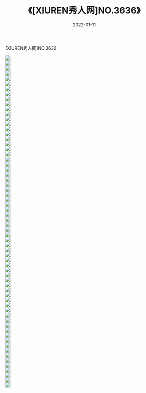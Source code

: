 ﻿---
layout: post
title:  《[XIUREN秀人网]NO.3636》
date:   2022-01-11
img: http://img.660000.xyz/Sharelink/秀人网/秀人网第04部分/[XIUREN秀人网]NO.3636/000.jpg
categories: [美女, 清纯, 唯美]
---

[XIUREN秀人网]NO.3636

 ![](http://img.660000.xyz/Sharelink/秀人网/秀人网第04部分/[XIUREN秀人网]NO.3636/001.jpg) <br>![](http://img.660000.xyz/Sharelink/秀人网/秀人网第04部分/[XIUREN秀人网]NO.3636/002.jpg) <br>![](http://img.660000.xyz/Sharelink/秀人网/秀人网第04部分/[XIUREN秀人网]NO.3636/003.jpg) <br>![](http://img.660000.xyz/Sharelink/秀人网/秀人网第04部分/[XIUREN秀人网]NO.3636/004.jpg) <br>![](http://img.660000.xyz/Sharelink/秀人网/秀人网第04部分/[XIUREN秀人网]NO.3636/005.jpg) <br>![](http://img.660000.xyz/Sharelink/秀人网/秀人网第04部分/[XIUREN秀人网]NO.3636/006.jpg) <br>![](http://img.660000.xyz/Sharelink/秀人网/秀人网第04部分/[XIUREN秀人网]NO.3636/007.jpg) <br>![](http://img.660000.xyz/Sharelink/秀人网/秀人网第04部分/[XIUREN秀人网]NO.3636/008.jpg) <br>![](http://img.660000.xyz/Sharelink/秀人网/秀人网第04部分/[XIUREN秀人网]NO.3636/009.jpg) <br>![](http://img.660000.xyz/Sharelink/秀人网/秀人网第04部分/[XIUREN秀人网]NO.3636/010.jpg) <br>![](http://img.660000.xyz/Sharelink/秀人网/秀人网第04部分/[XIUREN秀人网]NO.3636/011.jpg) <br>![](http://img.660000.xyz/Sharelink/秀人网/秀人网第04部分/[XIUREN秀人网]NO.3636/012.jpg) <br>![](http://img.660000.xyz/Sharelink/秀人网/秀人网第04部分/[XIUREN秀人网]NO.3636/013.jpg) <br>![](http://img.660000.xyz/Sharelink/秀人网/秀人网第04部分/[XIUREN秀人网]NO.3636/014.jpg) <br>![](http://img.660000.xyz/Sharelink/秀人网/秀人网第04部分/[XIUREN秀人网]NO.3636/015.jpg) <br>![](http://img.660000.xyz/Sharelink/秀人网/秀人网第04部分/[XIUREN秀人网]NO.3636/016.jpg) <br>![](http://img.660000.xyz/Sharelink/秀人网/秀人网第04部分/[XIUREN秀人网]NO.3636/017.jpg) <br>![](http://img.660000.xyz/Sharelink/秀人网/秀人网第04部分/[XIUREN秀人网]NO.3636/018.jpg) <br>![](http://img.660000.xyz/Sharelink/秀人网/秀人网第04部分/[XIUREN秀人网]NO.3636/019.jpg) <br>![](http://img.660000.xyz/Sharelink/秀人网/秀人网第04部分/[XIUREN秀人网]NO.3636/020.jpg) <br>![](http://img.660000.xyz/Sharelink/秀人网/秀人网第04部分/[XIUREN秀人网]NO.3636/021.jpg) <br>![](http://img.660000.xyz/Sharelink/秀人网/秀人网第04部分/[XIUREN秀人网]NO.3636/022.jpg) <br>![](http://img.660000.xyz/Sharelink/秀人网/秀人网第04部分/[XIUREN秀人网]NO.3636/023.jpg) <br>![](http://img.660000.xyz/Sharelink/秀人网/秀人网第04部分/[XIUREN秀人网]NO.3636/024.jpg) <br>![](http://img.660000.xyz/Sharelink/秀人网/秀人网第04部分/[XIUREN秀人网]NO.3636/025.jpg) <br>![](http://img.660000.xyz/Sharelink/秀人网/秀人网第04部分/[XIUREN秀人网]NO.3636/026.jpg) <br>![](http://img.660000.xyz/Sharelink/秀人网/秀人网第04部分/[XIUREN秀人网]NO.3636/027.jpg) <br>![](http://img.660000.xyz/Sharelink/秀人网/秀人网第04部分/[XIUREN秀人网]NO.3636/028.jpg) <br>![](http://img.660000.xyz/Sharelink/秀人网/秀人网第04部分/[XIUREN秀人网]NO.3636/029.jpg) <br>![](http://img.660000.xyz/Sharelink/秀人网/秀人网第04部分/[XIUREN秀人网]NO.3636/030.jpg) <br>![](http://img.660000.xyz/Sharelink/秀人网/秀人网第04部分/[XIUREN秀人网]NO.3636/031.jpg) <br>![](http://img.660000.xyz/Sharelink/秀人网/秀人网第04部分/[XIUREN秀人网]NO.3636/032.jpg) <br>![](http://img.660000.xyz/Sharelink/秀人网/秀人网第04部分/[XIUREN秀人网]NO.3636/033.jpg) <br>![](http://img.660000.xyz/Sharelink/秀人网/秀人网第04部分/[XIUREN秀人网]NO.3636/034.jpg) <br>![](http://img.660000.xyz/Sharelink/秀人网/秀人网第04部分/[XIUREN秀人网]NO.3636/035.jpg) <br>![](http://img.660000.xyz/Sharelink/秀人网/秀人网第04部分/[XIUREN秀人网]NO.3636/036.jpg) <br>![](http://img.660000.xyz/Sharelink/秀人网/秀人网第04部分/[XIUREN秀人网]NO.3636/037.jpg) <br>![](http://img.660000.xyz/Sharelink/秀人网/秀人网第04部分/[XIUREN秀人网]NO.3636/038.jpg) <br>![](http://img.660000.xyz/Sharelink/秀人网/秀人网第04部分/[XIUREN秀人网]NO.3636/039.jpg) <br>![](http://img.660000.xyz/Sharelink/秀人网/秀人网第04部分/[XIUREN秀人网]NO.3636/040.jpg) <br>![](http://img.660000.xyz/Sharelink/秀人网/秀人网第04部分/[XIUREN秀人网]NO.3636/041.jpg) <br>![](http://img.660000.xyz/Sharelink/秀人网/秀人网第04部分/[XIUREN秀人网]NO.3636/042.jpg) <br>![](http://img.660000.xyz/Sharelink/秀人网/秀人网第04部分/[XIUREN秀人网]NO.3636/043.jpg) <br>![](http://img.660000.xyz/Sharelink/秀人网/秀人网第04部分/[XIUREN秀人网]NO.3636/044.jpg) <br>![](http://img.660000.xyz/Sharelink/秀人网/秀人网第04部分/[XIUREN秀人网]NO.3636/045.jpg) <br>![](http://img.660000.xyz/Sharelink/秀人网/秀人网第04部分/[XIUREN秀人网]NO.3636/046.jpg) <br>![](http://img.660000.xyz/Sharelink/秀人网/秀人网第04部分/[XIUREN秀人网]NO.3636/047.jpg) <br>![](http://img.660000.xyz/Sharelink/秀人网/秀人网第04部分/[XIUREN秀人网]NO.3636/048.jpg) <br>![](http://img.660000.xyz/Sharelink/秀人网/秀人网第04部分/[XIUREN秀人网]NO.3636/049.jpg) <br>![](http://img.660000.xyz/Sharelink/秀人网/秀人网第04部分/[XIUREN秀人网]NO.3636/050.jpg) <br>![](http://img.660000.xyz/Sharelink/秀人网/秀人网第04部分/[XIUREN秀人网]NO.3636/051.jpg) <br>![](http://img.660000.xyz/Sharelink/秀人网/秀人网第04部分/[XIUREN秀人网]NO.3636/052.jpg) <br>![](http://img.660000.xyz/Sharelink/秀人网/秀人网第04部分/[XIUREN秀人网]NO.3636/053.jpg) <br>![](http://img.660000.xyz/Sharelink/秀人网/秀人网第04部分/[XIUREN秀人网]NO.3636/054.jpg) <br>![](http://img.660000.xyz/Sharelink/秀人网/秀人网第04部分/[XIUREN秀人网]NO.3636/055.jpg) <br>![](http://img.660000.xyz/Sharelink/秀人网/秀人网第04部分/[XIUREN秀人网]NO.3636/056.jpg) <br>![](http://img.660000.xyz/Sharelink/秀人网/秀人网第04部分/[XIUREN秀人网]NO.3636/057.jpg) <br>![](http://img.660000.xyz/Sharelink/秀人网/秀人网第04部分/[XIUREN秀人网]NO.3636/058.jpg) <br>![](http://img.660000.xyz/Sharelink/秀人网/秀人网第04部分/[XIUREN秀人网]NO.3636/059.jpg) <br>![](http://img.660000.xyz/Sharelink/秀人网/秀人网第04部分/[XIUREN秀人网]NO.3636/060.jpg) <br>![](http://img.660000.xyz/Sharelink/秀人网/秀人网第04部分/[XIUREN秀人网]NO.3636/061.jpg) <br>![](http://img.660000.xyz/Sharelink/秀人网/秀人网第04部分/[XIUREN秀人网]NO.3636/062.jpg) <br>![](http://img.660000.xyz/Sharelink/秀人网/秀人网第04部分/[XIUREN秀人网]NO.3636/063.jpg) <br>![](http://img.660000.xyz/Sharelink/秀人网/秀人网第04部分/[XIUREN秀人网]NO.3636/064.jpg) <br>![](http://img.660000.xyz/Sharelink/秀人网/秀人网第04部分/[XIUREN秀人网]NO.3636/065.jpg) <br>![](http://img.660000.xyz/Sharelink/秀人网/秀人网第04部分/[XIUREN秀人网]NO.3636/066.jpg) <br>